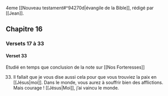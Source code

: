 4eme [[Nouveau testament#^94270d|évangile de la Bible]], rédigé par [[Jean]].
## Chapitre 16
### Versets 17 à 33
#### Verset 33
Etudié en temps que conclusion de la note sur [[Nos Forteresses]]

33) Il fallait que je vous dise aussi cela pour que vous trouviez la paix en [[Jésus|moi]]. Dans le monde, vous aurez à souffrir bien des afflictions. Mais courage ! [[Jésus|Moi]], j’ai vaincu le monde.